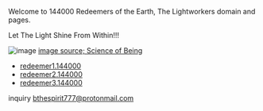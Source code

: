  Welcome to 144000 Redeemers of the Earth, The Lightworkers domain and pages.

Let The Light Shine From Within!!!

![image](https://user-images.githubusercontent.com/37987346/90323341-f7ac2d80-df2d-11ea-87b2-7be951782706.png) [image source; Science of Being](https://www.scienceofbeing.com/)

- [redeemer1.144000](http://redeemer1.144000/)
- [redeemer2.144000](http://redeemer2.144000/)
- [redeemer3.144000](http://redeemer3.144000/)

inquiry [bthespirit777@protonmail.com](https://protonmail.com/)
